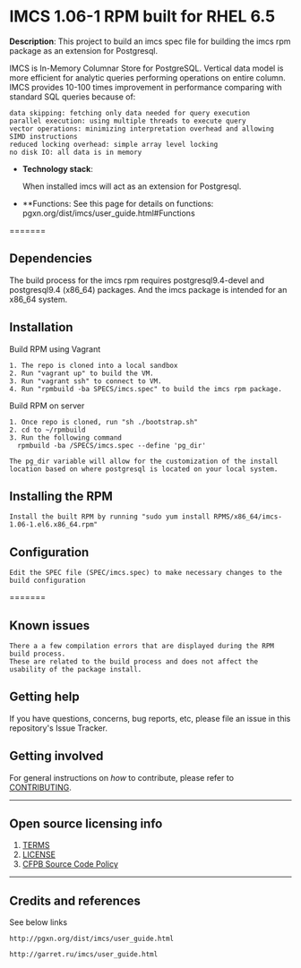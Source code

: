 # IMCS 1.06-1 RPM built for RHEL 6.5

**Description**: This project to build an imcs spec file for building the imcs rpm package as an extension for Postgresql.

IMCS is In-Memory Columnar Store for PostgreSQL. 
Vertical data model is more efficient for analytic queries performing operations on entire column. 
IMCS provides 10-100 times improvement in performance comparing with standard SQL queries because of:

    data skipping: fetching only data needed for query execution
    parallel execution: using multiple threads to execute query
    vector operations: minimizing interpretation overhead and allowing SIMD instructions
    reduced locking overhead: simple array level locking
    no disk IO: all data is in memory


  - **Technology stack**: 

    When installed imcs will act as an extension for Postgresql. 


  - **Functions: 
    See this page for details on functions: pgxn.org/dist/imcs/user_guide.html#Functions


=======

## Dependencies

The build process for the imcs rpm requires postgresql9.4-devel and postgresql9.4 (x86_64) packages. 
And the imcs package is intended for an x86_64 system.

## Installation

Build RPM using Vagrant

    1. The repo is cloned into a local sandbox
    2. Run "vagrant up" to build the VM.
    3. Run "vagrant ssh" to connect to VM.
    4. Run "rpmbuild -ba SPECS/imcs.spec" to build the imcs rpm package.

Build RPM on server

    1. Once repo is cloned, run "sh ./bootstrap.sh"
    2. cd to ~/rpmbuild 
    3. Run the following command 
      rpmbuild -ba /SPECS/imcs.spec --define 'pg_dir'  

    The pg_dir variable will allow for the customization of the install location based on where postgresql is located on your local system.

## Installing the RPM 

    Install the built RPM by running "sudo yum install RPMS/x86_64/imcs-1.06-1.el6.x86_64.rpm"


## Configuration

    Edit the SPEC file (SPEC/imcs.spec) to make necessary changes to the build configuration

=======


## Known issues

    There a a few compilation errors that are displayed during the RPM build process. 
    These are related to the build process and does not affect the usability of the package install.

## Getting help

If you have questions, concerns, bug reports, etc, please file an issue in this repository's Issue Tracker.


## Getting involved

For general instructions on _how_ to contribute, please refer to [CONTRIBUTING](CONTRIBUTING.md).


----

## Open source licensing info
1. [TERMS](TERMS.md)
2. [LICENSE](LICENSE)
3. [CFPB Source Code Policy](https://github.com/cfpb/source-code-policy/)


----

## Credits and references

See below links

    http://pgxn.org/dist/imcs/user_guide.html

    http://garret.ru/imcs/user_guide.html
